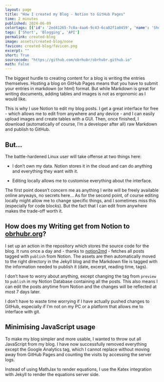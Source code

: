 ```yaml
---
layout: page
title: "How I created my Blog - Notion to GitHub Pages"
time: 2 minutes
published: 2024-06-09
colortags: [{'id': '2ed41265-7c0a-4aa6-9c43-6ca82f1a0459', 'name': 'Short', 'color': 'default'}, {'id': 'd4527084-e89a-472f-a8aa-454b5d0a3eeb', 'name': 'Blogging', 'color': 'gray'}, {'id': '26e3acab-0124-4773-a185-49dd8760c91c', 'name': 'API', 'color': 'orange'}]
tags: ['Short', 'Blogging', 'API']
permalink: created-blog
image: assets/created-blog/none
favicon: created-blog/favicon.png
excerpt: ""
short: True
sourcecode: "https://github.com/obrhubr/obrhubr.github.io"
math: False
---
```


The biggest hurdle to creating content for a blog is writing the entries themselves. Hosting a blog on GitHub Pages means that you have to submit your entries in markdown (or html) format. But while Markdown is great for writing documents, adding tables and images is not as ergonomic as I would like.

This is why I use Notion to edit my blog posts. I get a great interface for free - which allows me to edit from anywhere and any device - and I can easily upload images and create tables with a GUI. Then, once finished, I download (automatically of course, I’m a developer after all) raw Markdown and publish to GitHub.

## But…

The battle-hardened Linux user will take offense at two things here:

- I don’t own my data. Notion stores it in the cloud and can do anything and everything they want with it.

- Editing locally allows me to customise everything about the interface.

The first point doesn’t concern me as anything I write will be freely available online anyways, no secrets here… As for the second point, of course editing locally might allow me to change specific things, and I sometimes miss this (especially for code blocks). But the fact that I can edit from anywhere makes the trade-off worth it.

## How does my Writing get from Notion to [obrhubr.org](http://obrhubr.org/)?

I set up an action in the repository which stores the source code for the blog. It runs once a day and - thanks to [notion2md](https://github.com/echo724/notion2md) - fetches all posts tagged with `publish` from Notion. The assets are then automatically moved to the right directory in the Jekyll blog and the Markdown file is tagged with the information needed to publish it (date, excerpt, reading time, tags).

I don’t have to worry about anything, except changing the tag from `preview` to `publish` in my Notion Database containing all the posts. This also means I can edit the posts anytime from Notion and the changes will be reflected at most 7 days later. 

I don’t have to waste time worrying if I have actually pushed changes to GitHub, especially if I’m not on my PC or a platform that allows me to interface with git.

## Minimising JavaScript usage

To make my blog simpler and more usable, I wanted to throw out all JavaScript from my blog. I have now successfully removed everything except the Google Analytics tag, which I cannot replace without moving away from GitHub Pages and counting the visits by accessing the server logs.

Instead of using MathJax to render equations, I use the Katex integration with Jekyll to render the equations server side.

